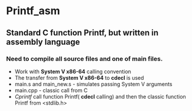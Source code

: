 # Printf_asm
## Standard C function Printf, but written in assembly language

### Need to compile all source files and one of main files.


- Work with __System V x86-64__ calling convention
- The transfer from __System V x86-64__ to __cdecl__ is used
- main.s and main_new.s  - simulates passing System V arguments
- main.cpp - classic call from C 
- _Cprintf_ call function Printf( __cdecl__ calling) and then the classic function Printf from <stdlib.h>
